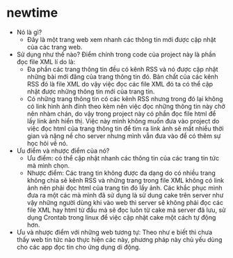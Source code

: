 newtime
=======
- Nó là gì?
 	- Đây là một trang web xem nhanh các thông tin mới được cập nhật của các trang web.
- Sử dụng như thế nào?
	Điểm chính trong code của project này là phần đọc file XML lí do là:
	- Đa phần các trang thông tin đều có kênh RSS và nó được cập nhật những bài mới đăng của trang thông tin đó.
	Bản chất của các kênh RSS đó là file XML do vậy việc đọc các file XML đó ta có thể cập nhật được những thông tin mới của trang tin.
	- Có những trang thông tin có các kênh RSS nhưng trong đó lại không có link hình ảnh đính theo kèm nên việc đọc những thông tin này chở nên nhàm chán,
	do vậy trong project này có phần đọc file html để lấy link ảnh hiển thị. Việc này mình không muốn đưa vào project do việc đọc html của trang thông tin để tìm ra 
	link ảnh sẽ mất nhiều thời gian và nặng nề cho server nhưng mình vẫn đưa vào để có thêm sự học hỏi về nó.
- Ưu điểm và nhược điểm của nó?
	- Ưu điểm: có thể cập nhật nhanh các thông tin của các trang tin tức mà mình chọn.
	- Nhược điểm: Các trang tin không được đa dạng do có nhiều trang không chia sẽ kênh RSS và những trang trong file XML không có link ảnh nên phải đọc html của trang tin đó lấy ảnh.
	Các khắc phục mình đưa ra một các mà mình đã sử dụng là sử dung cake trên server như vậy những người dùng khi vào web thì server sẽ không phải đọc các file XML hay html từ đầu mà
	sẽ đọc luôn từ cake mà server đã lưu, sử dụng Crontab trong linux để việc cập nhật cake một cách tự động hơn.
- Ưu và nhược điểm với những web tương tự:
	Theo như e biết thì chưa thấy web tin tức nào thực hiện các này, phương pháp này chủ yếu dùng cho các app đọc tin cho ứng dụng di động.
